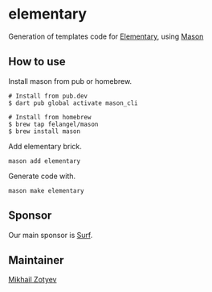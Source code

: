 # elementary

Generation of templates code for [Elementary](https://github.com/Elementary-team/flutter-elementary), using [Mason](https://github.com/felangel/mason)

## How to use

Install mason from pub or homebrew.
```
# Install from pub.dev
$ dart pub global activate mason_cli

# Install from homebrew
$ brew tap felangel/mason
$ brew install mason
```

Add elementary brick.
```
mason add elementary
```

Generate code with.
```
mason make elementary
```

## Sponsor

Our main sponsor is [Surf](https://surf.dev/).

## Maintainer

[Mikhail Zotyev](https://github.com/MbIXjkee)
